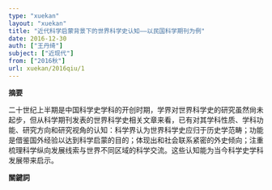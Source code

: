 ```yaml
---
type: "xuekan"
layout: "xuekan"
title: "近代科学启蒙背景下的世界科学史认知——以民国科学期刊为例"
date: 2016-12-30
auth: ["王丹绮"]
subject: ["近现代"]
from: ["2016秋"]
url: xuekan/2016qiu/1
---
```


**摘要**

二十世纪上半期是中国科学史学科的开创时期，学界对世界科学史的研究虽然尙未起步，但从科学期刊发表的世界科学史相关文章来看，已有对其学科性质、学科功能、研究方向和研究视角的认知：科学界认为世界科学史应归于历史学范畴；功能是借鉴国外经验以达到科学启蒙的目的；体现出和社会联系紧密的外史倾向；注重梳理科学纵向发展线索与世界不同区域的科学交流。这些认知能为当今科学史学科发展带来启示。

**關鍵詞**
